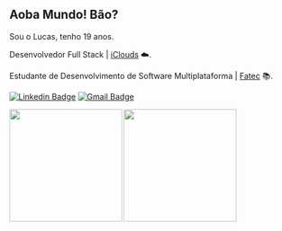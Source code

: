 ## Aoba Mundo! Bão?

  Sou o Lucas, tenho 19 anos.
  
  Desenvolvedor Full Stack | [iClouds](https://github.com/iClouds-Sistemas-Web) ☁️.
  
  Estudante de Desenvolvimento de Software Multiplataforma | [Fatec](https://fatecsjc-prd.azurewebsites.net/) 📚.
  
  [![Linkedin Badge](https://img.shields.io/badge/-Lucas%20Braz-2777b5?style=flat-square&logo=Linkedin&logoColor=white&link=https://www.linkedin.com/in/lucas-braz-dias/)](https://www.linkedin.com/in/lucas-braz-dias/) 
  [![Gmail Badge](https://img.shields.io/badge/-lucasbrzdias@gmail.com-ac3d32?style=flat-square&logo=Gmail&logoColor=white&link=mailto:lucasbrzdias@gmail.com)](mailto:lucasbrzdias@gmail.com)
  
  <img height="200" align="left" src="https://media4.giphy.com/media/TcdpZwYDPlWXC/giphy.gif"/>
  <img align="left" height="200" src="https://64.media.tumblr.com/fc7eb06f16f4307687b8f4e2fafdc683/tumblr_pm2cyxOYl01vg0r9to1_540.gifv"/>
 
